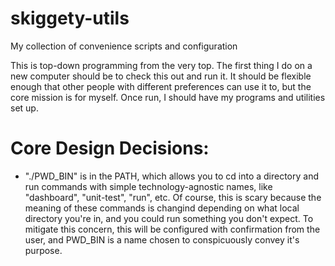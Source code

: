 # skiggety-utils

My collection of convenience scripts and configuration

This is top-down programming from the very top. The first thing I do on a new computer should be to check this out and run it. It should be flexible enough that other people with different preferences can use it to, but the core mission is for myself. Once run, I should have my programs and utilities set up.

Core Design Decisions:
======================

  - "./PWD_BIN" is in the PATH, which allows you to cd into a directory and run commands with simple technology-agnostic names, like "dashboard", "unit-test", "run", etc. Of course, this is scary because the meaning of these commands is changind depending on what local directory you're in, and you could run something you don't expect. To mitigate this concern, this will be configured with confirmation from the user, and PWD_BIN is a name chosen to conspicuously convey it's purpose.

